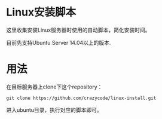 # Linux安装脚本

这里收集安装Linux服务器时使用的自动脚本，简化安装时间。

目前先支持Ubuntu Server 14.04以上的版本.

# 用法

在目标服务器上clone下这个repository：

    git clone https://github.com/crazycode/linux-install.git
    
进入ubuntu目录，执行对应的脚本即可。    
